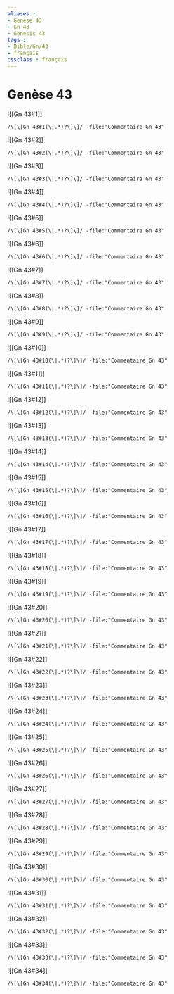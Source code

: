 ```yaml
---
aliases : 
- Genèse 43
- Gn 43
- Genesis 43
tags : 
- Bible/Gn/43
- français
cssclass : français
---
```


# Genèse 43

![[Gn 43#1]]

```query
/\[\[Gn 43#1(\|.*)?\]\]/ -file:"Commentaire Gn 43"
```

![[Gn 43#2]]

```query
/\[\[Gn 43#2(\|.*)?\]\]/ -file:"Commentaire Gn 43"
```

![[Gn 43#3]]

```query
/\[\[Gn 43#3(\|.*)?\]\]/ -file:"Commentaire Gn 43"
```

![[Gn 43#4]]

```query
/\[\[Gn 43#4(\|.*)?\]\]/ -file:"Commentaire Gn 43"
```

![[Gn 43#5]]

```query
/\[\[Gn 43#5(\|.*)?\]\]/ -file:"Commentaire Gn 43"
```

![[Gn 43#6]]

```query
/\[\[Gn 43#6(\|.*)?\]\]/ -file:"Commentaire Gn 43"
```

![[Gn 43#7]]

```query
/\[\[Gn 43#7(\|.*)?\]\]/ -file:"Commentaire Gn 43"
```

![[Gn 43#8]]

```query
/\[\[Gn 43#8(\|.*)?\]\]/ -file:"Commentaire Gn 43"
```

![[Gn 43#9]]

```query
/\[\[Gn 43#9(\|.*)?\]\]/ -file:"Commentaire Gn 43"
```

![[Gn 43#10]]

```query
/\[\[Gn 43#10(\|.*)?\]\]/ -file:"Commentaire Gn 43"
```

![[Gn 43#11]]

```query
/\[\[Gn 43#11(\|.*)?\]\]/ -file:"Commentaire Gn 43"
```

![[Gn 43#12]]

```query
/\[\[Gn 43#12(\|.*)?\]\]/ -file:"Commentaire Gn 43"
```

![[Gn 43#13]]

```query
/\[\[Gn 43#13(\|.*)?\]\]/ -file:"Commentaire Gn 43"
```

![[Gn 43#14]]

```query
/\[\[Gn 43#14(\|.*)?\]\]/ -file:"Commentaire Gn 43"
```

![[Gn 43#15]]

```query
/\[\[Gn 43#15(\|.*)?\]\]/ -file:"Commentaire Gn 43"
```

![[Gn 43#16]]

```query
/\[\[Gn 43#16(\|.*)?\]\]/ -file:"Commentaire Gn 43"
```

![[Gn 43#17]]

```query
/\[\[Gn 43#17(\|.*)?\]\]/ -file:"Commentaire Gn 43"
```

![[Gn 43#18]]

```query
/\[\[Gn 43#18(\|.*)?\]\]/ -file:"Commentaire Gn 43"
```

![[Gn 43#19]]

```query
/\[\[Gn 43#19(\|.*)?\]\]/ -file:"Commentaire Gn 43"
```

![[Gn 43#20]]

```query
/\[\[Gn 43#20(\|.*)?\]\]/ -file:"Commentaire Gn 43"
```

![[Gn 43#21]]

```query
/\[\[Gn 43#21(\|.*)?\]\]/ -file:"Commentaire Gn 43"
```

![[Gn 43#22]]

```query
/\[\[Gn 43#22(\|.*)?\]\]/ -file:"Commentaire Gn 43"
```

![[Gn 43#23]]

```query
/\[\[Gn 43#23(\|.*)?\]\]/ -file:"Commentaire Gn 43"
```

![[Gn 43#24]]

```query
/\[\[Gn 43#24(\|.*)?\]\]/ -file:"Commentaire Gn 43"
```

![[Gn 43#25]]

```query
/\[\[Gn 43#25(\|.*)?\]\]/ -file:"Commentaire Gn 43"
```

![[Gn 43#26]]

```query
/\[\[Gn 43#26(\|.*)?\]\]/ -file:"Commentaire Gn 43"
```

![[Gn 43#27]]

```query
/\[\[Gn 43#27(\|.*)?\]\]/ -file:"Commentaire Gn 43"
```

![[Gn 43#28]]

```query
/\[\[Gn 43#28(\|.*)?\]\]/ -file:"Commentaire Gn 43"
```

![[Gn 43#29]]

```query
/\[\[Gn 43#29(\|.*)?\]\]/ -file:"Commentaire Gn 43"
```

![[Gn 43#30]]

```query
/\[\[Gn 43#30(\|.*)?\]\]/ -file:"Commentaire Gn 43"
```

![[Gn 43#31]]

```query
/\[\[Gn 43#31(\|.*)?\]\]/ -file:"Commentaire Gn 43"
```

![[Gn 43#32]]

```query
/\[\[Gn 43#32(\|.*)?\]\]/ -file:"Commentaire Gn 43"
```

![[Gn 43#33]]

```query
/\[\[Gn 43#33(\|.*)?\]\]/ -file:"Commentaire Gn 43"
```

![[Gn 43#34]]

```query
/\[\[Gn 43#34(\|.*)?\]\]/ -file:"Commentaire Gn 43"
```

